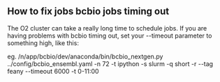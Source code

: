 ## How to fix jobs bcbio jobs timing out

The O2 cluster can take a really long time to schedule jobs. If you are having problems with bcbio timing out, set your --timeout parameter to something high, like this:

eg.  /n/app/bcbio/dev/anaconda/bin/bcbio_nextgen.py ../config/bcbio_ensembl.yaml -n 72 -t ipython -s slurm -q short -r --tag feany --timeout 6000 -t 0-11:00

